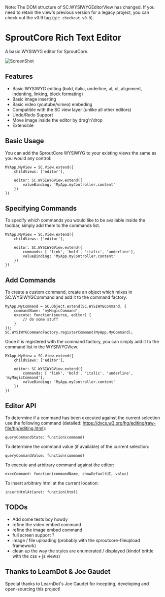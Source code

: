Note: The DOM structure of SC.WYSIWYGEditorView has changed. If you need to retain the view's previous version for a legacy project, you can check out the v0.9 tag (`git checkout v0.9`).

# SproutCore Rich Text Editor

A basic WYSIWYG editor for SproutCore.

![ScreenShot](https://raw.github.com/sproutcore/rich-text-editor/master/screen-shot.png)

## Features

- Basic WYSIWYG editing (bold, italic, underline, ul, ol, alignment, indenting, linking, block formating)
- Basic image inserting
- Basic video (youtube/vimeo) embeding
- Compatible with the SC view layer (unlike all other editors)
- Undo/Redo Support
- Move image inside the editor by drag'n'drop
- Extensible

## Basic Usage
You can add the SproutCore WYSIWYG to your existing views the same as you would any control:

	MYApp.MyView = SC.View.extend({
		childViews: ['editor'],
		
		editor: SC.WYSIWYGView.extend({
			valueBinding: 'MyApp.myController.content'
		})
	})

## Specifying Commands 
To specify which commands you would like to be available inside the toolbar, simply add them to the commands list.

	MYApp.MyView = SC.View.extend({
		childViews: ['editor'],
		
		editor: SC.WYSIWYGView.extend({
			commands: [ 'link', 'bold', 'italic', 'underline'],
			valueBinding: 'MyApp.myController.content'
		})
	})

## Add Commands
To create a custom command, create an object which mixes in SC.WYSIWYGCommand and add it to the command factory.

	MyApp.MyCommand = SC.Object.extend(SC.WYSIWYGCommand, {
		commandName: 'myMagicCommand',
		execute: function(source, editor) {
			// do some stuff
		}
	});
	SC.WYSIWYGCommandFactory.registerCommand(MyApp.MyCommand);

Once it is registered with the command factory, you can simply add it to the command list in the WYSIWYGView.

	MYApp.MyView = SC.View.extend({
		childViews: ['editor'],
		
		editor: SC.WYSIWYGView.extend({
			commands: [ 'link', 'bold', 'italic', 'underline', 'myMagicCommand'],
			valueBinding: 'MyApp.myController.content'
		})
	})

## Editor API

To determine if a command has been executed against the current selection use the following command (detailed: https://dvcs.w3.org/hg/editing/raw-file/tip/editing.html):

	queryCommandState: function(command)

To determine the command value (if available) of the current selection:

	queryCommandValue: function(command)

To execute and arbitrary command against the editor:

	execCommand: function(commandName, showDefaultUI, value)

To insert arbitrary html at the current location:

	insertHtmlAtCaret: function(html)
	

## TODOs

- Add some tests boy howdy
- refine the video embed command
- refine the image embed command
- full screen support ?
- image / file uploading (probably with the sproutcore-fileupload framework)
- clean up the way the styles are enumerated / displayed (kindof brittle with the css + js views)

## Thanks to LearnDot & Joe Gaudet

Special thanks to LearnDot's Joe Gaudet for incepting, developing and open-sourcing this project!
